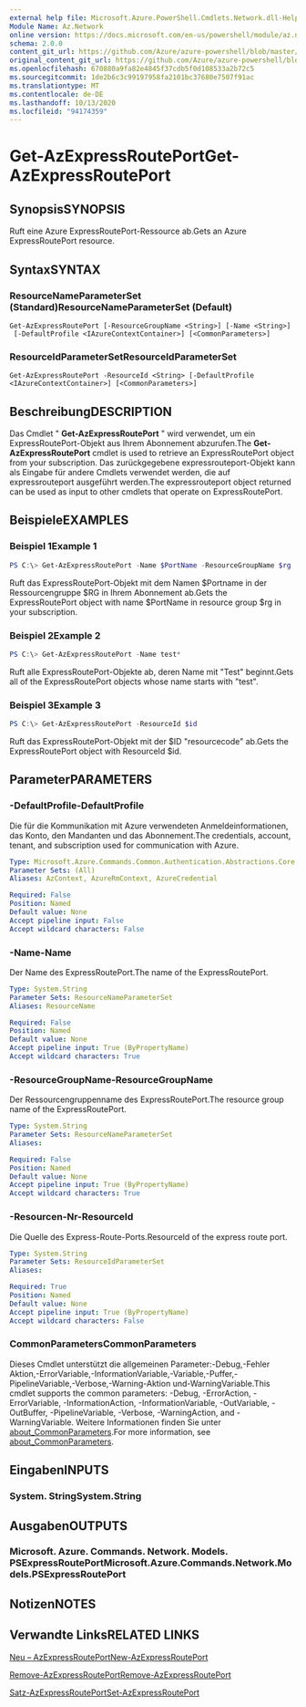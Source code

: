```yaml
---
external help file: Microsoft.Azure.PowerShell.Cmdlets.Network.dll-Help.xml
Module Name: Az.Network
online version: https://docs.microsoft.com/en-us/powershell/module/az.network/get-azexpressrouteport
schema: 2.0.0
content_git_url: https://github.com/Azure/azure-powershell/blob/master/src/Network/Network/help/Get-AzExpressRoutePort.md
original_content_git_url: https://github.com/Azure/azure-powershell/blob/master/src/Network/Network/help/Get-AzExpressRoutePort.md
ms.openlocfilehash: 670880a9fa82e4845f37cdb5f0d108533a2b72c5
ms.sourcegitcommit: 1de2b6c3c99197958fa2101bc37680e7507f91ac
ms.translationtype: MT
ms.contentlocale: de-DE
ms.lasthandoff: 10/13/2020
ms.locfileid: "94174359"
---
```

# <span data-ttu-id="92f62-101">Get-AzExpressRoutePort</span><span class="sxs-lookup"><span data-stu-id="92f62-101">Get-AzExpressRoutePort</span></span>

## <span data-ttu-id="92f62-102">Synopsis</span><span class="sxs-lookup"><span data-stu-id="92f62-102">SYNOPSIS</span></span>
<span data-ttu-id="92f62-103">Ruft eine Azure ExpressRoutePort-Ressource ab.</span><span class="sxs-lookup"><span data-stu-id="92f62-103">Gets an Azure ExpressRoutePort resource.</span></span>

## <span data-ttu-id="92f62-104">Syntax</span><span class="sxs-lookup"><span data-stu-id="92f62-104">SYNTAX</span></span>

### <span data-ttu-id="92f62-105">ResourceNameParameterSet (Standard)</span><span class="sxs-lookup"><span data-stu-id="92f62-105">ResourceNameParameterSet (Default)</span></span>
```
Get-AzExpressRoutePort [-ResourceGroupName <String>] [-Name <String>]
 [-DefaultProfile <IAzureContextContainer>] [<CommonParameters>]
```

### <span data-ttu-id="92f62-106">ResourceIdParameterSet</span><span class="sxs-lookup"><span data-stu-id="92f62-106">ResourceIdParameterSet</span></span>
```
Get-AzExpressRoutePort -ResourceId <String> [-DefaultProfile <IAzureContextContainer>] [<CommonParameters>]
```

## <span data-ttu-id="92f62-107">Beschreibung</span><span class="sxs-lookup"><span data-stu-id="92f62-107">DESCRIPTION</span></span>
<span data-ttu-id="92f62-108">Das Cmdlet " **Get-AzExpressRoutePort** " wird verwendet, um ein ExpressRoutePort-Objekt aus Ihrem Abonnement abzurufen.</span><span class="sxs-lookup"><span data-stu-id="92f62-108">The **Get-AzExpressRoutePort** cmdlet is used to retrieve an ExpressRoutePort object from your subscription.</span></span> <span data-ttu-id="92f62-109">Das zurückgegebene expressrouteport-Objekt kann als Eingabe für andere Cmdlets verwendet werden, die auf expressrouteport ausgeführt werden.</span><span class="sxs-lookup"><span data-stu-id="92f62-109">The expressrouteport object returned can be used as input to other cmdlets that operate on ExpressRoutePort.</span></span>

## <span data-ttu-id="92f62-110">Beispiele</span><span class="sxs-lookup"><span data-stu-id="92f62-110">EXAMPLES</span></span>

### <span data-ttu-id="92f62-111">Beispiel 1</span><span class="sxs-lookup"><span data-stu-id="92f62-111">Example 1</span></span>
```powershell
PS C:\> Get-AzExpressRoutePort -Name $PortName -ResourceGroupName $rg
```

<span data-ttu-id="92f62-112">Ruft das ExpressRoutePort-Objekt mit dem Namen $Portname in der Ressourcengruppe $RG in Ihrem Abonnement ab.</span><span class="sxs-lookup"><span data-stu-id="92f62-112">Gets the ExpressRoutePort object with name $PortName in resource group $rg in your subscription.</span></span>

### <span data-ttu-id="92f62-113">Beispiel 2</span><span class="sxs-lookup"><span data-stu-id="92f62-113">Example 2</span></span>
```powershell
PS C:\> Get-AzExpressRoutePort -Name test*
```

<span data-ttu-id="92f62-114">Ruft alle ExpressRoutePort-Objekte ab, deren Name mit "Test" beginnt.</span><span class="sxs-lookup"><span data-stu-id="92f62-114">Gets all of the ExpressRoutePort objects whose name starts with "test".</span></span>

### <span data-ttu-id="92f62-115">Beispiel 3</span><span class="sxs-lookup"><span data-stu-id="92f62-115">Example 3</span></span>
```powershell
PS C:\> Get-AzExpressRoutePort -ResourceId $id
```

<span data-ttu-id="92f62-116">Ruft das ExpressRoutePort-Objekt mit der $ID "resourcecode" ab.</span><span class="sxs-lookup"><span data-stu-id="92f62-116">Gets the ExpressRoutePort object with ResourceId $id.</span></span> 

## <span data-ttu-id="92f62-117">Parameter</span><span class="sxs-lookup"><span data-stu-id="92f62-117">PARAMETERS</span></span>

### <span data-ttu-id="92f62-118">-DefaultProfile</span><span class="sxs-lookup"><span data-stu-id="92f62-118">-DefaultProfile</span></span>
<span data-ttu-id="92f62-119">Die für die Kommunikation mit Azure verwendeten Anmeldeinformationen, das Konto, den Mandanten und das Abonnement.</span><span class="sxs-lookup"><span data-stu-id="92f62-119">The credentials, account, tenant, and subscription used for communication with Azure.</span></span>

```yaml
Type: Microsoft.Azure.Commands.Common.Authentication.Abstractions.Core.IAzureContextContainer
Parameter Sets: (All)
Aliases: AzContext, AzureRmContext, AzureCredential

Required: False
Position: Named
Default value: None
Accept pipeline input: False
Accept wildcard characters: False
```

### <span data-ttu-id="92f62-120">-Name</span><span class="sxs-lookup"><span data-stu-id="92f62-120">-Name</span></span>
<span data-ttu-id="92f62-121">Der Name des ExpressRoutePort.</span><span class="sxs-lookup"><span data-stu-id="92f62-121">The name of the ExpressRoutePort.</span></span>

```yaml
Type: System.String
Parameter Sets: ResourceNameParameterSet
Aliases: ResourceName

Required: False
Position: Named
Default value: None
Accept pipeline input: True (ByPropertyName)
Accept wildcard characters: True
```

### <span data-ttu-id="92f62-122">-ResourceGroupName</span><span class="sxs-lookup"><span data-stu-id="92f62-122">-ResourceGroupName</span></span>
<span data-ttu-id="92f62-123">Der Ressourcengruppenname des ExpressRoutePort.</span><span class="sxs-lookup"><span data-stu-id="92f62-123">The resource group name of the ExpressRoutePort.</span></span>

```yaml
Type: System.String
Parameter Sets: ResourceNameParameterSet
Aliases:

Required: False
Position: Named
Default value: None
Accept pipeline input: True (ByPropertyName)
Accept wildcard characters: True
```

### <span data-ttu-id="92f62-124">-Resourcen-Nr</span><span class="sxs-lookup"><span data-stu-id="92f62-124">-ResourceId</span></span>
<span data-ttu-id="92f62-125">Die Quelle des Express-Route-Ports.</span><span class="sxs-lookup"><span data-stu-id="92f62-125">ResourceId of the express route port.</span></span>

```yaml
Type: System.String
Parameter Sets: ResourceIdParameterSet
Aliases:

Required: True
Position: Named
Default value: None
Accept pipeline input: True (ByPropertyName)
Accept wildcard characters: False
```

### <span data-ttu-id="92f62-126">CommonParameters</span><span class="sxs-lookup"><span data-stu-id="92f62-126">CommonParameters</span></span>
<span data-ttu-id="92f62-127">Dieses Cmdlet unterstützt die allgemeinen Parameter:-Debug,-Fehler Aktion,-ErrorVariable,-InformationVariable,-Variable,-Puffer,-PipelineVariable,-Verbose,-Warning-Aktion und-WarningVariable.</span><span class="sxs-lookup"><span data-stu-id="92f62-127">This cmdlet supports the common parameters: -Debug, -ErrorAction, -ErrorVariable, -InformationAction, -InformationVariable, -OutVariable, -OutBuffer, -PipelineVariable, -Verbose, -WarningAction, and -WarningVariable.</span></span> <span data-ttu-id="92f62-128">Weitere Informationen finden Sie unter [about_CommonParameters](http://go.microsoft.com/fwlink/?LinkID=113216).</span><span class="sxs-lookup"><span data-stu-id="92f62-128">For more information, see [about_CommonParameters](http://go.microsoft.com/fwlink/?LinkID=113216).</span></span>

## <span data-ttu-id="92f62-129">Eingaben</span><span class="sxs-lookup"><span data-stu-id="92f62-129">INPUTS</span></span>

### <span data-ttu-id="92f62-130">System. String</span><span class="sxs-lookup"><span data-stu-id="92f62-130">System.String</span></span>

## <span data-ttu-id="92f62-131">Ausgaben</span><span class="sxs-lookup"><span data-stu-id="92f62-131">OUTPUTS</span></span>

### <span data-ttu-id="92f62-132">Microsoft. Azure. Commands. Network. Models. PSExpressRoutePort</span><span class="sxs-lookup"><span data-stu-id="92f62-132">Microsoft.Azure.Commands.Network.Models.PSExpressRoutePort</span></span>

## <span data-ttu-id="92f62-133">Notizen</span><span class="sxs-lookup"><span data-stu-id="92f62-133">NOTES</span></span>

## <span data-ttu-id="92f62-134">Verwandte Links</span><span class="sxs-lookup"><span data-stu-id="92f62-134">RELATED LINKS</span></span>

[<span data-ttu-id="92f62-135">Neu – AzExpressRoutePort</span><span class="sxs-lookup"><span data-stu-id="92f62-135">New-AzExpressRoutePort</span></span>](./New-AzExpressRoutePort.md)

[<span data-ttu-id="92f62-136">Remove-AzExpressRoutePort</span><span class="sxs-lookup"><span data-stu-id="92f62-136">Remove-AzExpressRoutePort</span></span>](./Remove-AzExpressRoutePort.md)

[<span data-ttu-id="92f62-137">Satz-AzExpressRoutePort</span><span class="sxs-lookup"><span data-stu-id="92f62-137">Set-AzExpressRoutePort</span></span>](./Set-AzExpressRoutePort.md)
